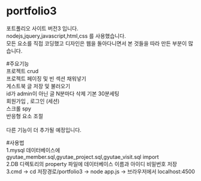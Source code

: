 # portfolio3

포트폴리오 사이트 버전3 입니다.<br/>
nodejs,jquery,javascript,html,css 를 사용했습니다. <br/>
모든 요소를 직접 코딩했고 디자인은 웹을 돌아다니면서 본 것들을 따라 만든 부분이 많습니다.<br/>

#주요기능<br/>
프로젝트 crud<br/>
프로젝트 페이징 및 빈 섹션 채워넣기<br/>
게스트북 글 저장 및 불러오기<br/>
id가 admin이 아닌 글 N분마다 삭제 기본 30분세팅<br/>
회원가입 , 로그인 (세션) <br/>
스크롤 spy<br/>
반응형 요소 조절<br/>
<br/>
다른 기능이 더 추가될 예정입니다.
<br/>

#사용법 <br/>
1.mysql 데이터베이스에 gyutae_member.sql,gyutae_project.sql,gyutae_visit.sql import <br/>
2.DB 디렉토리의 property 파일에 데이터베이스 이름과 아이디 비밀번호 저장<br/>
3.cmd -> cd 저장경로/portfolio3 -> node app.js -> 브라우저에서 localhost:4500 <br/>
